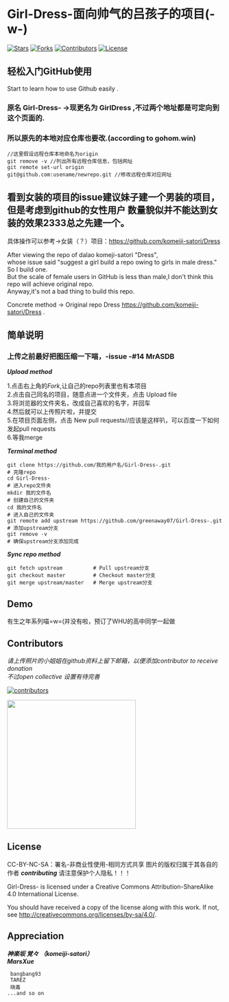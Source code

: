 # Girl-Dress-面向帅气的吕孩子的项目(-w-)

[![Stars](https://img.shields.io/github/stars/greenaway07/Girl-Dress-.svg?label=Stars&style=social)](https://github.com/greenaway07/Girl-Dress-/stargazers)
[![Forks](https://img.shields.io/github/forks/greenaway07/Girl-Dress-.svg?label=Fork&style=social)](https://github.com/greenaway07/Girl-Dress-/network/members)
[![Contributors](https://img.shields.io/github/contributors/greenaway07/Girl-Dress-.svg)](https://github.com/greenaway07/Girl-Dress-/graphs/contributors)
[![License](https://i.creativecommons.org/l/by-nc-sa/4.0/88x31.png)](http://creativecommons.org/licenses/by-nc-sa/4.0/) 

## 轻松入门GitHub使用
Start to learn how to use Github easily .
### 原名 Girl-Dress-    ->现更名为 GirlDress ,不过两个地址都是可定向到这个页面的.    
### 所以原先的本地对应仓库也要改.(according to gohom.win)    
```
//这里假设远程仓库本地命名为origin
git remove -v //列出所有远程仓库信息，包括网址
git remote set-url origin
git@github.com:usename/newrepo.git //修改远程仓库对应网址
``` 
## 看到女装的项目的issue建议妹子建一个男装的项目，  但是考虑到github的女性用户   数量貌似并不能达到女装的效果2333总之先建一个。
具体操作可以参考->女装（？）项目：https://github.com/komeiji-satori/Dress  

After viewing the repo of dalao komeji-satori "Dress",   
whose issue said "suggest a girl build a repo owing to girls in male dress."  
So I build one.    
But the scale of female users in GitHub is less than male,I don't think this repo will achieve original repo.  
Anyway,it's not a bad thing to build this repo.  

Concrete method -> Original repo Dress https://github.com/komeiji-satori/Dress .   

## 简单说明    

### 上传之前最好把图压缩一下喵，-issue -#14 MrASDB      
***Upload method***   

1.点击右上角的*Fork*,让自己的repo列表里也有本项目  
2.点击自己同名的项目，随意点进一个文件夹，点击 Upload file  
3.将浏览器的文件夹名，改成自己喜欢的名字，并回车  
4.然后就可以上传照片啦，并提交  
5.在项目页面左侧，点击 New pull requests//应该是这样叭，可以百度一下如何发起pull requests     
6.等我merge

***Terminal method***
```
git clone https://github.com/我的用户名/Girl-Dress-.git                  # 克隆repo
cd Girl-Dress-                                                         # 进入repo文件夹
mkdir 我的文件名                                                         # 创建自己的文件夹
cd 我的文件名                                                            # 进入自己的文件夹
git remote add upstream https://github.com/greenaway07/Girl-Dress-.git # 添加upstream分支
git remove -v                                                          # 确保upstream分支添加完成
```

***Sync repo method***
```
git fetch upstream          # Pull upstream分支
git checkout master         # Checkout master分支
git merge upstream/master   # Merge upstream分支
```

## Demo  
有生之年系列喵=w=(并没有啦，预订了WHU的高中同学一起做

## Contributors
  *请上传照片的小姐姐在github资料上留下邮箱，以便添加contributor to receive donation  
    不过open collective 设置有待完善*  
    
 
[![contributors](https://opencollective.com/girl-dress-/contributors.svg?width=890&button=false)](https://github.com/greenaway07/Girl-Dress-/graphs/contributors)
   
  <a href="https://opencollective.com/girl-dress-?referral=28972" target="_blank">
  <img src="https://opencollective.com/webpack/donate/button@2x.png?color=blue" width=300 />
  </a>  
  

## License
  
CC-BY-NC-SA：署名-非商业性使用-相同方式共享  图片的版权归属于其各自的作者 ***contributing*** 请注意保护个人隐私！！！

Girl-Dress- is licensed under a Creative Commons Attribution-ShareAlike 4.0 International License.

You should have received a copy of the license along with this
work. If not, see <http://creativecommons.org/licenses/by-sa/4.0/>.

## Appreciation
***神楽坂 覚々
（komeiji-satori）***   
   ***MarsXue***  
 
     bangbang93
     TAREZ
     晓毒
    ...and so on
